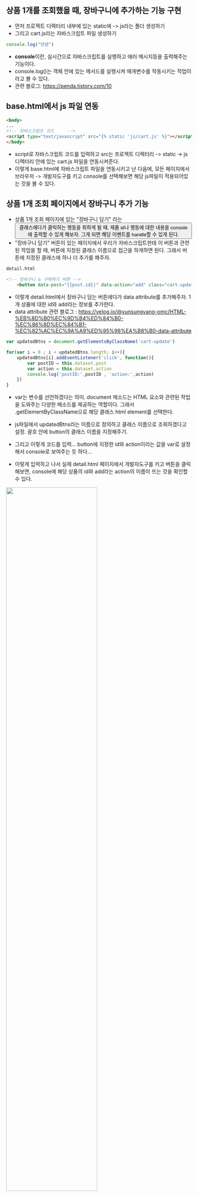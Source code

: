## 상품 1개를 조회했을 때, 장바구니에 추가하는 기능 구현
- 먼저 프로젝트 디렉터리 내부에 있는 static에 -> js라는 폴더 생성하기
- 그리고 cart.js라는 자바스크립트 파일 생성하기
```javascript
console.log("안녕")
```

- **console**이란, 실시간으로 자바스크립트를 실행하고 에러 메시지등을 출력해주는 기능이다.
- console.log()는 객체 안에 있는 메서드를 실행시켜 매개변수를 작동시키는 작업이라고 볼 수 있다.
- 관련 블로그: https://penda.tistory.com/10


## base.html에서 js 파일 연동
```html
<body>
...  
<!-- 자바스크립트 코드     -->
<script type="text/javascript" src="{% static 'js/cart.js' %}"></script>
</body>  
```

- script로 자바스크립트 코드를 입력하고 src는 프로젝트 디렉터리 -> static -> js 디렉터리 안에 있는 cart.js 파일을 연동시켜준다.
- 이렇게 base.html에 자바스크립트 파일을 연동시키고 난 다음에, 모든 페이지에서 브라우저 -> 개발자도구를 키고 console를 선택해보면 해당 js파일이 적용되어있는 것을 볼 수 있다. 


## 상품 1개 조회 페이지에서 장바구니 추가 기능
- 상품 1개 조회 페이지에 있는 "장바구니 담기" 라는 <button> 클래스에다가 클릭하는 행동을 취하게 될 때, 제품 id나 행동에 대한 내용을 console에 출력할 수 있게 해보자. 그게 되면 해당 이벤트를 handle할 수 있게 된다.  
- "장바구니 담기" 버튼이 있는 페이지에서 우리가 자바스크립트한테 이 버튼과 관련된 작업을 할 때, 버튼에 지정된 클래스 이름으로 접근을 하게하면 된다. 그래서 버튼에 지정된 클래스에 하나 더 추가를 해주자.

```html  
detail.html
  
<!-- 장바구니 & 구매하기 버튼 -->
    <button data-post="{{post.id}}" data-action="add" class="cart-update"><a href="{% url 'posts:cart' %}">장바구니에 담기</a></button>
```

  - 이렇게 detail.html에서 장바구니 담는 버튼에다가 data attribute를 추가해주자. 1개 상품에 대한 id와 add라는 정보를 추가한다.
  - data attribute 관련 블로그 : https://velog.io/@yunsungyang-omc/HTML-%EB%8D%B0%EC%9D%B4%ED%84%B0-%EC%86%8D%EC%84%B1-%EC%82%AC%EC%9A%A9%ED%95%98%EA%B8%B0-data-attribute
  

```javascript
var updatedBtns = document.getElementsByClassName('cart-update')

for(var i = 0 ; i < updatedBtns.length; i++){
    updatedBtns[i].addEventListener('click', function(){
        var postID = this.dataset.post
        var action = this.dataset.action
        console.log('postID:',postID , 'action:',action)
    })
} 
```

- var는 변수를 선언하겠다는 의미. document 메소드는 HTML 요소와 관련된 작업을 도와주는 다양한 메소드를 제공하는 역할이다. 그래서 .getElementByClassName으로 해당 클래스 html element를 선택한다.                                    
- js파일에서 updatedBtns라는 이름으로 정의하고 클래스 이름으로 조회하겠다고 설정. 괄호 안에 button의 클래스 이름을 지정해주기.  
- 그리고 이렇게 코드를 입력... button에 지정한 id와 action이라는 값을 var로 설정해서 console로 보여주는 듯 하다...

- 이렇게 입력하고 나서 실제 detail.html 페이지에서 개발자도구를 키고 버튼을 클릭해보면, console에 해당 상품의 id와 add라는 action의 이름이 뜨는 것을 확인할 수 있다.

<img src="https://user-images.githubusercontent.com/95380638/150769231-783b533e-12ac-4908-a831-e8aa336ebd4c.png" width="70%" height="70%">                       

- 이렇게 해서 버튼에 이벤트 핸들러를 설정한 것이다.                                       
  
  
  
- 추가로, 사용자가 인증된 사용자인지 아닌지를 체크할 수 있게 하는 작업을 추가해보자.
  - base.html의 head element에 
```html
<head>
...
  
<!-- 자바스크립트 코드 -->
    <script type="text/javascript">
        var user = '{{request.user}}'
    </script>

</head>
```
  
- 우리가 알고 싶은 user를 설정해준다.  
  
```javascript
var updatedBtns = document.getElementsByClassName('cart-update')

for(var i = 0 ; i < updatedBtns.length; i++){
    updatedBtns[i].addEventListener('click', function(){
        var postID = this.dataset.post
        var action = this.dataset.action
        console.log('postID:',postID , 'action:',action)
        console.log('사용자:',user)
    })
} 
```

- 그리고 이렇게 정의한 user를 console에서 보여줄 수 있게끔 js파일에 위의 코드를 입력한다. 그 다음, 다시 장바구니 버튼을 클릭해보면 사용자 username이 출력되는 것을 확인할 수 있다.
                                       
<img src="https://user-images.githubusercontent.com/95380638/150771047-baad98e7-87ae-4a16-8b89-d6a2975f7951.png" width="70%" height="70%">                       
  
- 추가로, 만약에 유저가 로그인 되어 있지 않은 경우에도 처리할 수 있어야 하니까
```javascript
var updatedBtns = document.getElementsByClassName('cart-update')

for(var i = 0 ; i < updatedBtns.length; i++){
    updatedBtns[i].addEventListener('click', function(){
        var postID = this.dataset.post
        var action = this.dataset.action
        console.log('postID:',postID , 'action:',action)
        console.log('사용자:',user)
        if (user === 'AnonymousUser'){
            console.log('로그인이 되지 않았습니다.')
        }else{
            console.log('로그인 된 사용자 입니다.')
        }
    })
} 
```

<img src="https://user-images.githubusercontent.com/95380638/150771924-8e196f46-4ed5-4c54-a6e3-cc2c54b9228a.png" width="50%" height="50%">                                       
- 이렇게 console에 출력되는 것을 볼 수 있고, 만약 로그아웃이 된 상태에서 장바구니 버튼을 클릭하게 되면

<img src="https://user-images.githubusercontent.com/95380638/150772476-0bd92251-1ea5-4ade-989a-d6a64f5c3532.png" width="50%" height="50%">  

- Django에서 직접 사용자가 AnonymousUser라고 해주고 우리가 설정한 내용이 뜨게 된다.  
  
                                       
                                       
                                       
- 관련 블로그 : https://velog.io/@yunsungyang-omc/HTML-%EB%8D%B0%EC%9D%B4%ED%84%B0-%EC%86%8D%EC%84%B1-%EC%82%AC%EC%9A%A9%ED%95%98%EA%B8%B0-data-attribute
